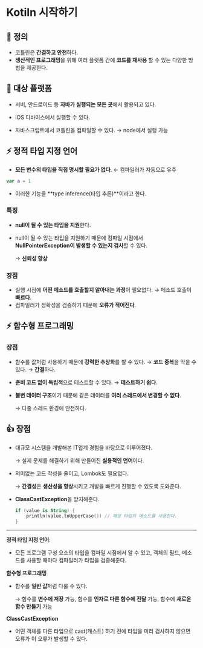 # Kotiln 시작하기

## 📌 정의

+ 코틀린은 **간결하고 안전**하다.
+ **생산적인 프로그래밍**을 위해 여러 플랫폼 간에 **코드를 재사용** 할 수 있는 다양한 방법을 제공한다.



## 📑 대상 플랫폼

+ 서버,  안드로이드 등 **자바가 실행되는 모든 곳**에서 활용되고 있다.

+ iOS 디바이스에서 실행할 수 있다.

+ 자바스크립트에서 코틀린을 컴파일할 수 있다. → node에서 실행 가능

  

## ⚡ 정적 타입 지정 언어

+ **모든 변수의 타입을 직접 명시할 필요가 없다**. ← 컴파일러가 자동으로 유츄

```kotlin
var a = 1
```

+ 이러한 기능을 **type inference(타입 추론)**이라고 한다.



### 특징

+ **null이 될 수 있는 타입을 지원**한다.

+ null이 될 수 있는 타입을 지원하기 때문에 컴파일 시점에서 **NullPointerException이 발생할 수 있는지 검사**할 수 있다. 

  → **신뢰성 향상**

### 장점

+ 실행 시점에 **어떤 메소드를 호출할지 알아내는 과정**이 필요없다. → 메소드 호출이 **빠르다**.
+ 컴파일러가 정확성을 검증하기 때문에 **오류가 적어진다**.



## ⚡ 함수형 프로그래밍

### 장점

+ 함수를 값처럼 사용하기 때문에 **강력한 추상화**를 할 수 있다. → **코드 중복**을 막을 수 있다. → **간결**하다.

+ **준비 코드 없이 독립적**으로 테스트할 수 있다. → **테스트하기 쉽다**.

+ **불변 데이터 구조**이기 때문에 같은 데이터를 **여러 스레드에서 변경할 수 없다**. 

  → 다중 스레드 환경에 안전하다.



## 👍 장점

+ 대규모 시스템을 개발해본 IT업계 경험을 바탕으로 이루어졌다. 

  → 실제 문제를 해결하기 위해 만들어진 **실용적인 언어**이다.

+ 의미없는 코드 작성을 줄이고, Lombok도 필요없다. 

  → **간결성**은 **생산성을 향상**시키고 개발을 빠르게 진행할 수 있도록 도와준다. 

+ **ClassCastException**을 방지해준다.

  ```kotlin
  if (value is String) {
      println(value.toUpperCase()) // 해당 타입의 메소드를 사용한다. 
  }
  ```

  

---

**정적 타입 지정 언어**:

+ 모든 프로그램 구성 요소의 타입을 컴파일 시점에서 알 수 있고, 객체의 필드, 메소드를 사용할 때마다 컴파일러가 타입을 검증해준다.

**함수형 프로그래밍**

+ 함수를 **일반 값**처럼 다룰 수 있다. 

  → 함수를 **변수에 저장** 가능, 함수를 **인자로 다른 함수에 전달** 가능, 함수에 **새로운 함수 만들기** 가능

**ClassCastException**

+ 어떤 객체를 다른 타입으로 cast(캐스트) 하기 전에 타입을 미리 검사하지 않으면 오류가 이 오류가 발생할 수 있다.